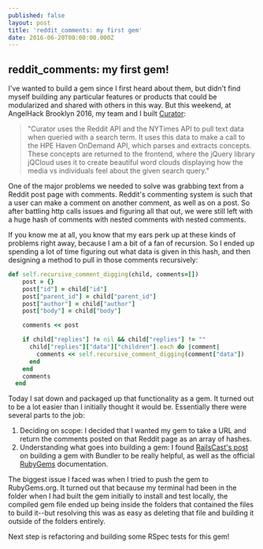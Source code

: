 ```yaml
---
published: false
layout: post
title: 'reddit_comments: my first gem'
date: 2016-06-20T00:00:00.000Z
---
```

## reddit_comments: my first gem!

I've wanted to build a gem since I first heard about them, but didn't find myself building any particular features or products that could be modularized and shared with others in this way. But this weekend, at AngelHack Brooklyn 2016, my team and I built [Curator](https://github.com/mindplace/Curator-a-):

> "Curator uses the Reddit API and the NYTimes API to pull text data when queried with a search term. It uses this data to make a call to the HPE Haven OnDemand API, which parses and extracts concepts. These concepts are returned to the frontend, where the jQuery library jQCloud uses it to create beautiful word clouds displaying how the media vs individuals feel about the given search query."

One of the major problems we needed to solve was grabbing text from a Reddit post page with comments. Reddit's commenting system is such that a user can make a comment on another comment, as well as on a post. So after battling http calls issues and figuring all that out, we were still left with a huge hash of comments with nested comments with nested comments. 

If you know me at all, you know that my ears perk up at these kinds of problems right away, because I am a bit of a fan of recursion. So I ended up spending a lot of time figuring out what data is given in this hash, and then designing a method to pull in those comments recursively:

```ruby
def self.recursive_comment_digging(child, comments=[])
    post = {}
    post["id"] = child["id"]
    post["parent_id"] = child["parent_id"]
    post["author"] = child["author"]
    post["body"] = child["body"]

    comments << post

    if child["replies"] != nil && child["replies"] != ""
      child["replies"]["data"]["children"].each do |comment|
        comments << self.recursive_comment_digging(comment["data"])
      end
    end
    comments
  end

```

Today I sat down and packaged up that functionality as a gem. It turned out to be a lot easier than I initially thought it would be. Essentially there were several parts to the job:

1. Deciding on scope: I decided that I wanted my gem to take a URL and return the comments posted on that Reddit page as an array of hashes.
2. Understanding what goes into building a gem: I found [RailsCast's post](http://railscasts.com/episodes/245-new-gem-with-bundler) on building a gem with Bundler to be really helpful, as well as the official [RubyGems](http://guides.rubygems.org/rubygems-basics/) documentation. 

The biggest issue I faced was when I tried to push the gem to RubyGems.org. It turned out that because my terminal had been in the folder when I had built the gem initially to install and test locally, the compiled gem file ended up being inside the folders that contained the files to build it--but resolving this was as easy as deleting that file and building it outside of the folders entirely. 

Next step is refactoring and building some RSpec tests for this gem!





